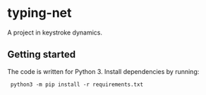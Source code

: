 # typing-net

A project in keystroke dynamics.

## Getting started

The code is written for Python 3. Install dependencies by running:

``` python3 -m pip install -r requirements.txt```
